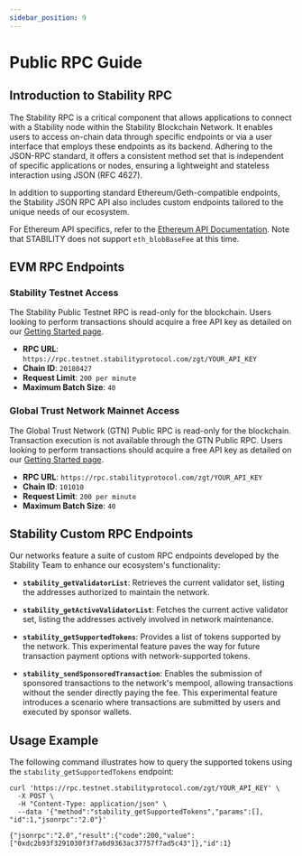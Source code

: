 ```yaml
---
sidebar_position: 9
---
```


# Public RPC Guide

## Introduction to Stability RPC

The Stability RPC is a critical component that allows applications to connect with a Stability node within the Stability Blockchain Network. It enables users to access on-chain data through specific endpoints or via a user interface that employs these endpoints as its backend. Adhering to the JSON-RPC standard, it offers a consistent method set that is independent of specific applications or nodes, ensuring a lightweight and stateless interaction using JSON (RFC 4627).

In addition to supporting standard Ethereum/Geth-compatible endpoints, the Stability JSON RPC API also includes custom endpoints tailored to the unique needs of our ecosystem.

For Ethereum API specifics, refer to the [Ethereum API Documentation](https://ethereum.github.io/execution-apis/api-documentation/). Note that STABILITY does not support `eth_blobBaseFee` at this time.

## EVM RPC Endpoints

### Stability Testnet Access

The Stability Public Testnet RPC is read-only for the blockchain. Users looking to perform transactions should acquire a free API key as detailed on our [Getting Started page](./getting_started).

- **RPC URL**: `https://rpc.testnet.stabilityprotocol.com/zgt/YOUR_API_KEY`
- **Chain ID**: `20180427`
- **Request Limit**: `200 per minute`
- **Maximum Batch Size**: `40`

### Global Trust Network Mainnet Access

The Global Trust Network (GTN) Public RPC is read-only for the blockchain. Transaction execution is not available through the GTN Public RPC. Users looking to perform transactions should acquire a free API key as detailed on our [Getting Started page](./getting_started).

- **RPC URL**: `https://rpc.stabilityprotocol.com/zgt/YOUR_API_KEY`
- **Chain ID**: `101010`
- **Request Limit**: `200 per minute`
- **Maximum Batch Size**: `40`

## Stability Custom RPC Endpoints

Our networks feature a suite of custom RPC endpoints developed by the Stability Team to enhance our ecosystem's functionality:

- **`stability_getValidatorList`**: Retrieves the current validator set, listing the addresses authorized to maintain the network.

- **`stability_getActiveValidatorList`**: Fetches the current active validator set, listing the addresses actively involved in network maintenance.

- **`stability_getSupportedTokens`**: Provides a list of tokens supported by the network. This experimental feature paves the way for future transaction payment options with network-supported tokens.

- **`stability_sendSponsoredTransaction`**: Enables the submission of sponsored transactions to the network's mempool, allowing transactions without the sender directly paying the fee. This experimental feature introduces a scenario where transactions are submitted by users and executed by sponsor wallets.

## Usage Example

The following command illustrates how to query the supported tokens using the `stability_getSupportedTokens` endpoint:

```shell
curl 'https://rpc.testnet.stabilityprotocol.com/zgt/YOUR_API_KEY' \
  -X POST \
  -H "Content-Type: application/json" \
  --data '{"method":"stability_getSupportedTokens","params":[], "id":1,"jsonrpc":"2.0"}'

{"jsonrpc":"2.0","result":{"code":200,"value":["0xdc2b93f3291030f3f7a6d9363ac37757f7ad5c43"]},"id":1}
```
